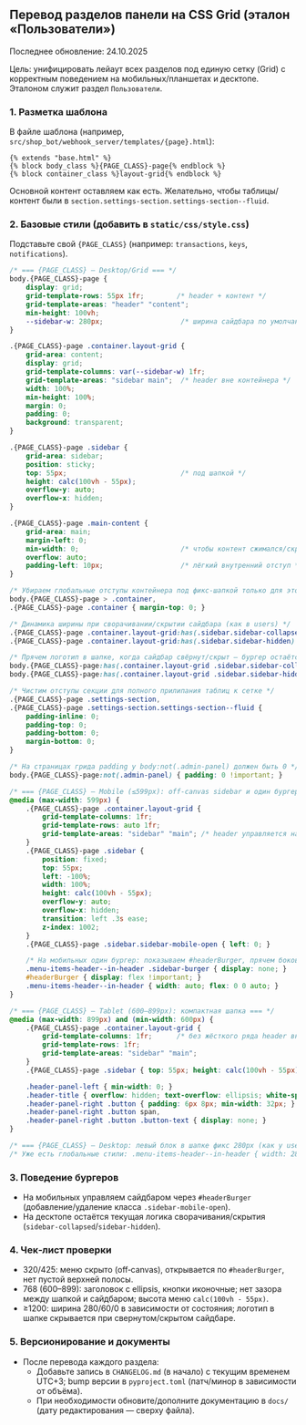 ## Перевод разделов панели на CSS Grid (эталон «Пользователи»)

Последнее обновление: 24.10.2025

Цель: унифицировать лейаут всех разделов под единую сетку (Grid) с корректным поведением на мобильных/планшетах и десктопе. Эталоном служит раздел `Пользователи`.

### 1. Разметка шаблона
В файле шаблона (например, `src/shop_bot/webhook_server/templates/{page}.html`):

```jinja2
{% extends "base.html" %}
{% block body_class %}{PAGE_CLASS}-page{% endblock %}
{% block container_class %}layout-grid{% endblock %}
```

Основной контент оставляем как есть. Желательно, чтобы таблицы/контент были в `section.settings-section.settings-section--fluid`.

### 2. Базовые стили (добавить в `static/css/style.css`)
Подставьте свой `{PAGE_CLASS}` (например: `transactions`, `keys`, `notifications`).

```css
/* === {PAGE_CLASS} — Desktop/Grid === */
body.{PAGE_CLASS}-page {
    display: grid;
    grid-template-rows: 55px 1fr;        /* header + контент */
    grid-template-areas: "header" "content";
    min-height: 100vh;
    --sidebar-w: 280px;                   /* ширина сайдбара по умолчанию */
}

.{PAGE_CLASS}-page .container.layout-grid {
    grid-area: content;
    display: grid;
    grid-template-columns: var(--sidebar-w) 1fr;
    grid-template-areas: "sidebar main";  /* header вне контейнера */
    width: 100%;
    min-height: 100%;
    margin: 0;
    padding: 0;
    background: transparent;
}

.{PAGE_CLASS}-page .sidebar {
    grid-area: sidebar;
    position: sticky;
    top: 55px;                            /* под шапкой */
    height: calc(100vh - 55px);
    overflow-y: auto;
    overflow-x: hidden;
}

.{PAGE_CLASS}-page .main-content {
    grid-area: main;
    margin-left: 0;
    min-width: 0;                         /* чтобы контент сжимался/скроллился */
    overflow: auto;
    padding-left: 10px;                   /* лёгкий внутренний отступ */
}

/* Убираем глобальные отступы контейнера под фикс‑шапкой только для этой страницы */
body.{PAGE_CLASS}-page > .container,
.{PAGE_CLASS}-page .container { margin-top: 0; }

/* Динамика ширины при сворачивании/скрытии сайдбара (как в users) */
.{PAGE_CLASS}-page .container.layout-grid:has(.sidebar.sidebar-collapsed) { --sidebar-w: 60px; }
.{PAGE_CLASS}-page .container.layout-grid:has(.sidebar.sidebar-hidden)   { --sidebar-w: 0px; }

/* Прячем логотип в шапке, когда сайдбар свёрнут/скрыт — бургер остаётся */
body.{PAGE_CLASS}-page:has(.container.layout-grid .sidebar.sidebar-collapsed) .menu-items-header--in-header .sidebar-logo,
body.{PAGE_CLASS}-page:has(.container.layout-grid .sidebar.sidebar-hidden)   .menu-items-header--in-header .sidebar-logo { display: none; }

/* Чистим отступы секции для полного прилипания таблиц к сетке */
.{PAGE_CLASS}-page .settings-section,
.{PAGE_CLASS}-page .settings-section.settings-section--fluid {
    padding-inline: 0;
    padding-top: 0;
    padding-bottom: 0;
    margin-bottom: 0;
}

/* На страницах грида padding у body:not(.admin-panel) должен быть 0 */
body.{PAGE_CLASS}-page:not(.admin-panel) { padding: 0 !important; }

/* === {PAGE_CLASS} — Mobile (≤599px): off‑canvas sidebar и один бургер === */
@media (max-width: 599px) {
    .{PAGE_CLASS}-page .container.layout-grid {
        grid-template-columns: 1fr;
        grid-template-rows: auto 1fr;
        grid-template-areas: "sidebar" "main"; /* header управляется на уровне body */
    }
    .{PAGE_CLASS}-page .sidebar {
        position: fixed;
        top: 55px;
        left: -100%;
        width: 100%;
        height: calc(100vh - 55px);
        overflow-y: auto;
        overflow-x: hidden;
        transition: left .3s ease;
        z-index: 1002;
    }
    .{PAGE_CLASS}-page .sidebar.sidebar-mobile-open { left: 0; }

    /* На мобильных один бургер: показываем #headerBurger, прячем боковой */
    .menu-items-header--in-header .sidebar-burger { display: none; }
    #headerBurger { display: flex !important; }
    .menu-items-header--in-header { width: auto; flex: 0 0 auto; }
}

/* === {PAGE_CLASS} — Tablet (600–899px): компактная шапка === */
@media (max-width: 899px) and (min-width: 600px) {
    .{PAGE_CLASS}-page .container.layout-grid {
        grid-template-columns: 1fr;      /* без жёсткого ряда header внутри контейнера */
        grid-template-rows: 1fr;
        grid-template-areas: "sidebar" "main";
    }
    .{PAGE_CLASS}-page .sidebar { top: 55px; height: calc(100vh - 55px); }

    .header-panel-left { min-width: 0; }
    .header-title { overflow: hidden; text-overflow: ellipsis; white-space: nowrap; }
    .header-panel-right .button { padding: 6px 8px; min-width: 32px; }
    .header-panel-right .button span,
    .header-panel-right .button .button-text { display: none; }
}

/* === {PAGE_CLASS} — Desktop: левый блок в шапке фикс 280px (как у users) === */
/* Уже есть глобальные стили: .menu-items-header--in-header { width: 280px; flex: 0 0 280px; } */
```

### 3. Поведение бургеров
- На мобильных управляем сайдбаром через `#headerBurger` (добавление/удаление класса `.sidebar-mobile-open`).
- На десктопе остаётся текущая логика сворачивания/скрытия (`sidebar-collapsed`/`sidebar-hidden`).

### 4. Чек‑лист проверки
- 320/425: меню скрыто (off‑canvas), открывается по `#headerBurger`, нет пустой верхней полосы.
- 768 (600–899): заголовок с ellipsis, кнопки иконочные; нет зазора между шапкой и сайдбаром; высота меню `calc(100vh - 55px)`.
- ≥1200: ширина 280/60/0 в зависимости от состояния; логотип в шапке скрывается при свернутом/скрытом сайдбаре.

### 5. Версионирование и документы
- После перевода каждого раздела:
  - Добавьте запись в `CHANGELOG.md` (в начало) с текущим временем UTC+3; bump версии в `pyproject.toml` (патч/минор в зависимости от объёма).
  - При необходимости обновите/дополните документацию в `docs/` (дату редактирования — сверху файла).


